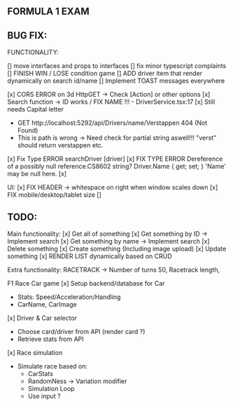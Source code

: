 ## FORMULA 1 EXAM

## BUG FIX:

FUNCTIONALITY:

[] move interfaces and props to interfaces
[] fix minor typescript complaints
[] FINISH WIN / LOSE condition game
[] ADD driver item that render dynamically on search id/name
[] Implement TOAST messages everywhere

[x] CORS ERROR on 3d HttpGET -> Check [Action] or other options
[x] Search function -> ID works / FIX NAME !!! - DriverService.tsx:17
[x] Still needs Capital letter

- GET http://localhost:5292/api/Drivers/name/Verstappen 404 (Not Found)
- This is path is wrong -> Need check for partial string aswell!!! "verst" should return verstappen etc.

[x] Fix Type ERROR searchDriver [driver]
[x] FIX TYPE ERROR Dereference of a possibly null reference.CS8602
string? Driver.Name { get; set; }
'Name' may be null here.
[x]

UI:
[x] FIX HEADER -> whitespace on right when window scales down
[x] FIX mobile/desktop/tablet size
[]

## TODO:

Main functionality:
[x] Get all of something
[x] Get something by ID -> Implement search
[x] Get something by name -> Implement search
[x] Delete something
[x] Create something (Including image upload)
[x] Update something
[x] RENDER LIST dynamically based on CRUD

Extra functionality:
RACETRACK -> Number of turns 50, Racetrack length,

F1 Race Car game
[x] Setup backend/database for Car

- Stats: Speed/Acceleration/Handling
- CarName, CarImage

[x] Driver & Car selector

- Choose card/driver from API (render card ?)
- Retrieve stats from API

[x] Race simulation

- Simulate race based on:
  - CarStats
  - RandomNess -> Variation modifier
  - Simulation Loop
  - Use input ?
